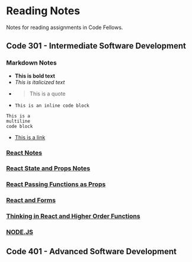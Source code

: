 # Reading Notes

Notes for reading assignments in Code Fellows.

## Code 301 - Intermediate Software Development

### Markdown Notes

- **This is bold text**
- *This is italicized text*
- > This is a quote
- `This is an inline code block`
```
This is a 
multiline 
code block
```
- [This is a link](https://github.com/brandenge)

### [React Notes](react.md)

### [React State and Props Notes](react-state-and-props.md)

### [React Passing Functions as Props](react-passing-functions-as-props.md)

### [React and Forms](react-and-forms.md)

### [Thinking in React and Higher Order Functions](https://github.com/brandenge/reading-notes/blob/main/thinking-in-react-and-higher-order-functions.md)

### [NODE.JS](nodejs.md)

## Code 401 - Advanced Software Development
